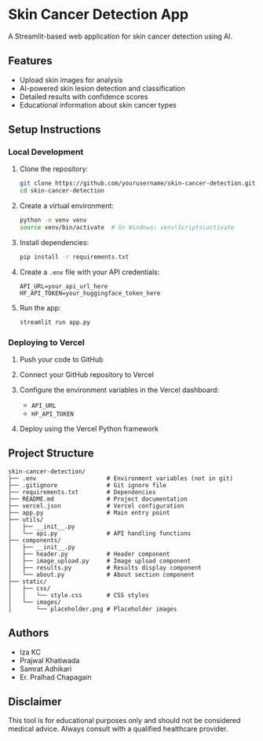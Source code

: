 # Skin Cancer Detection App

A Streamlit-based web application for skin cancer detection using AI.

## Features

- Upload skin images for analysis
- AI-powered skin lesion detection and classification
- Detailed results with confidence scores
- Educational information about skin cancer types

## Setup Instructions

### Local Development

1. Clone the repository:
   ```bash
   git clone https://github.com/yourusername/skin-cancer-detection.git
   cd skin-cancer-detection
   ```

2. Create a virtual environment:
   ```bash
   python -m venv venv
   source venv/bin/activate  # On Windows: venv\Scripts\activate
   ```

3. Install dependencies:
   ```bash
   pip install -r requirements.txt
   ```

4. Create a `.env` file with your API credentials:
   ```
   API_URL=your_api_url_here
   HF_API_TOKEN=your_huggingface_token_here
   ```

5. Run the app:
   ```bash
   streamlit run app.py
   ```

### Deploying to Vercel

1. Push your code to GitHub

2. Connect your GitHub repository to Vercel

3. Configure the environment variables in the Vercel dashboard:
   - `API_URL`
   - `HF_API_TOKEN`

4. Deploy using the Vercel Python framework

## Project Structure

```
skin-cancer-detection/
├── .env                    # Environment variables (not in git)
├── .gitignore              # Git ignore file
├── requirements.txt        # Dependencies
├── README.md               # Project documentation
├── vercel.json             # Vercel configuration
├── app.py                  # Main entry point
├── utils/
│   ├── __init__.py
│   └── api.py              # API handling functions
├── components/
│   ├── __init__.py
│   ├── header.py           # Header component
│   ├── image_upload.py     # Image upload component
│   ├── results.py          # Results display component
│   └── about.py            # About section component
├── static/
│   ├── css/
│   │   └── style.css       # CSS styles
│   └── images/
│       └── placeholder.png # Placeholder images
```

## Authors

- Iza KC
- Prajwal Khatiwada
- Samrat Adhikari
- Er. Pralhad Chapagain

## Disclaimer

This tool is for educational purposes only and should not be considered medical advice. Always consult with a qualified healthcare provider.
